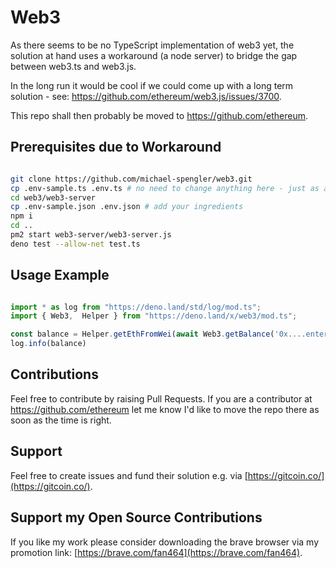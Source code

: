 # Web3 


As there seems to be no TypeScript implementation of web3 yet, the solution at hand uses a workaround (a node server) to bridge the gap between web3.ts and web3.js.

In the long run it would be cool if we could come up with a long term solution - see: https://github.com/ethereum/web3.js/issues/3700.

This repo shall then probably be moved to https://github.com/ethereum.  


## Prerequisites due to Workaround

```sh

git clone https://github.com/michael-spengler/web3.git
cp .env-sample.ts .env.ts # no need to change anything here - just as an option
cd web3/web3-server
cp .env-sample.json .env.json # add your ingredients 
npm i
cd ..
pm2 start web3-server/web3-server.js
deno test --allow-net test.ts

```

## Usage Example 

```ts

import * as log from "https://deno.land/std/log/mod.ts";
import { Web3,  Helper } from "https://deno.land/x/web3/mod.ts";

const balance = Helper.getEthFromWei(await Web3.getBalance('0x....enterAddressHere-NOTTheKey:)'))
log.info(balance)

``` 

## Contributions
Feel free to contribute by raising Pull Requests. If you are a contributor at https://github.com/ethereum let me know I'd like to move the repo there as soon as the time is right.


## Support
Feel free to create issues and fund their solution e.g. via [https://gitcoin.co/](https://gitcoin.co/).  


## Support my Open Source Contributions

If you like my work please consider downloading the brave browser via my
promotion link: [https://brave.com/fan464](https://brave.com/fan464).

![![](https://brave.com/)](https://brave.com/wp-content/uploads/2019/01/logotype-full-color.svg)
